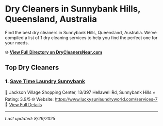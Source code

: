 # Dry Cleaners in Sunnybank Hills, Queensland, Australia

Find the best dry cleaners in Sunnybank Hills, Queensland, Australia. We've compiled a list of 1 dry cleaning services to help you find the perfect one for your needs.

🌐 **[View Full Directory on DryCleanersNear.com](https://drycleanersnear.com/city/Australia/Queensland/Sunnybank%20Hills)**

## Top Dry Cleaners

### 1. [Save Time Laundry Sunnybank](https://drycleanersnear.com/dryCleaner/68aa732939cc7c08990058ab/save-time-laundry-sunnybank)
📍 Jackson Village Shopping Center, 13/397 Hellawell Rd, Sunnybank Hills
⭐ Rating: 3.9/5
🌐 Website: https://www.luckysunlaundryworld.com/services-7
🔗 [View Full Details](https://drycleanersnear.com/dryCleaner/68aa732939cc7c08990058ab/save-time-laundry-sunnybank)


---

*Last updated: 8/29/2025*
